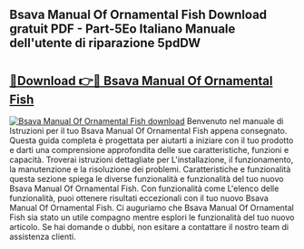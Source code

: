 ## Bsava Manual Of Ornamental Fish Download gratuit PDF - Part-5Eo Italiano Manuale dell'utente di riparazione 5pdDW

# <h2><a href="http://dfafl5.blite.top/?on=Bsava+Manual+Of+Ornamental+Fish">🔗Download 👉🔴 Bsava Manual Of Ornamental Fish</a></h2>

[![Bsava Manual Of Ornamental Fish download](https://i.imgur.com/lujVjoI.png)](http://dfafl5.blite.top/?on=Bsava+Manual+Of+Ornamental+Fish)
Benvenuto nel manuale di Istruzioni per il tuo Bsava Manual Of Ornamental Fish appena consegnato. Questa guida completa è progettata per aiutarti a iniziare con il tuo prodotto e darti una comprensione approfondita delle sue caratteristiche, funzioni e capacità. Troverai istruzioni dettagliate per L'installazione, il funzionamento, la manutenzione e la risoluzione dei problemi. Caratteristiche e funzionalità questa sezione spiega le diverse funzionalità e funzionalità del tuo nuovo Bsava Manual Of Ornamental Fish. Con funzionalità come L'elenco delle funzionalità, puoi ottenere risultati eccezionali con il tuo nuovo Bsava Manual Of Ornamental Fish. Ci auguriamo che Bsava Manual Of Ornamental Fish sia stato un utile compagno mentre esplori le funzionalità del tuo nuovo articolo. Se hai domande o dubbi, non esitare a contattare il nostro team di assistenza clienti.
